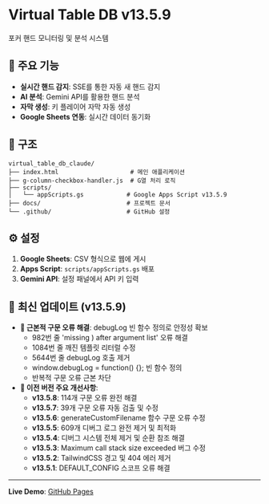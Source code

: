 # Virtual Table DB v13.5.9

포커 핸드 모니터링 및 분석 시스템

## 🚀 주요 기능

- **실시간 핸드 감지**: SSE를 통한 자동 새 핸드 감지
- **AI 분석**: Gemini API를 활용한 핸드 분석
- **자막 생성**: 키 플레이어 자막 자동 생성
- **Google Sheets 연동**: 실시간 데이터 동기화

## 📂 구조

```
virtual_table_db_claude/
├── index.html                    # 메인 애플리케이션
├── g-column-checkbox-handler.js  # G열 처리 로직
├── scripts/
│   └── appScripts.gs            # Google Apps Script v13.5.9
├── docs/                        # 프로젝트 문서
└── .github/                     # GitHub 설정
```

## ⚙️ 설정

1. **Google Sheets**: CSV 형식으로 웹에 게시
2. **Apps Script**: `scripts/appScripts.gs` 배포
3. **Gemini API**: 설정 패널에서 API 키 입력

## 🔧 최신 업데이트 (v13.5.9)

- **🎯 근본적 구문 오류 해결**: debugLog 빈 함수 정의로 안정성 확보
  - 982번 줄 'missing ) after argument list' 오류 해결
  - 1084번 줄 깨진 템플릿 리터럴 수정
  - 5644번 줄 debugLog 호출 제거
  - window.debugLog = function() {}; 빈 함수 정의
  - 반복적 구문 오류 근본 차단
- **🚀 이전 버전 주요 개선사항**:
  - **v13.5.8**: 114개 구문 오류 완전 해결
  - **v13.5.7**: 39개 구문 오류 자동 검출 및 수정
  - **v13.5.6**: generateCustomFilename 함수 구문 오류 수정
  - **v13.5.5**: 609개 디버그 로그 완전 제거 및 최적화
  - **v13.5.4**: 디버그 시스템 전체 제거 및 순환 참조 해결
  - **v13.5.3**: Maximum call stack size exceeded 버그 수정
  - **v13.5.2**: TailwindCSS 경고 및 404 에러 제거
  - **v13.5.1**: DEFAULT_CONFIG 스코프 오류 해결

---

**Live Demo**: [GitHub Pages](https://garimto81.github.io/virtual_table_db_claude/)